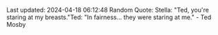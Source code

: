 Last updated: 2024-04-18 06:12:48
Random Quote: Stella: "Ted, you're staring at my breasts."Ted: "In fairness... they were staring at me." - Ted Mosby